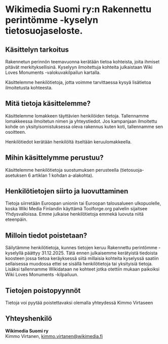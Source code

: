 # Wikimedia Suomi ry:n Rakennettu perintömme -kyselyn tietosuojaseloste.

## Käsittelyn tarkoitus

Rakennetun perinnön teemavuonna kerätään tietoa kohteista, joita ihmiset pitävät merkityksellisinä. Kyselyyn ilmoitettuja kohteita julkaistaan Wiki Loves Monuments -valokuvakilpailun kartalla.

Käsittelemme henkilötietoja, jotta voimme tarvittaessa kysyä lisätietoa ilmoitetusta kohteesta.

## Mitä tietoja käsittelemme?

Käsittelemme lomakkeen täyttävien henkilöiden tietoja. Tallennamme lomakkeessa ilmoitetun nimen ja yhteystiedot. Jos kampanjaan ilmoitettu kohde on yksityisomistuksessa oleva rakennus kuten koti, tallennamme sen osoitteen.

Henkilötiedot kerätään henkilöltä itseltään keruulomakkeella.

## Mihin käsittelymme perustuu?

Käsittelemme henkilötietoja suostumuksen perusteella (tietosuoja-asetuksen 6 artiklan 1 kohdan a-alakohta).

## Henkilötietojen siirto ja luovuttaminen

Tietoja siirretään Euroopan unionin tai Euroopan talousalueen ulkopuolelle, koska Wiki Media Finlandin käyttämä Toolforge.org palvelin sijaitsee Yhdysvalloissa. 
Emme julkaise henkilötietoja emmekä luovuta niitä eteenpäin.

## Milloin tiedot poistetaan?

Säilytämme henkilötietoja, kunnes tietojen keruu Rakennettu perintömme -kyselyllä päättyy 31.12.2025. Tätä ennen julkaisemme kerätyistä tiedoista koosteen jossa 
tietoa keräyksessä siitä millaisia kohteita kyselyssä saatiin sellaisessa muodossa ettei se sisällä henkilötietoja tai yksityisiä tietoja. 
Lisäksi tallennamme Wikidataan ne kohteet jotka otettiin mukaan paikoiksi Wiki Loves Monuments -kilpailuun.

## Tietojen poistopyynnöt

Tietoja voi pyytää poistettavaksi olemalla yhteydessä Kimmo Virtaseen

## Yhteyshenkilö

**Wikimedia Suomi ry**  
Kimmo Virtanen, kimmo.virtanen@wikimedia.fi
